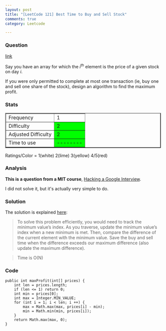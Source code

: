 ```yaml
---
layout: post
title: "[LeetCode 121] Best Time to Buy and Sell Stock"
comments: true
category: Leetcode

---
```



### Question 
[link](https://oj.leetcode.com/problems/best-time-to-buy-and-sell-stock/)

<div class="question-content">
            <p></p><p>Say you have an array for which the <i>i</i><sup>th</sup> element is the price of a given stock on day <i>i</i>.</p>

<p>If you were only permitted to complete at most one transaction (ie, buy one and sell one share of the stock), design an algorithm to find the maximum profit.</p><p></p>
          </div>

### Stats
<table border="2">
	<tr>
		<td>Frequency</td>
		<td bgcolor="white">1</td>
	</tr>
	<tr>
		<td>Difficulty</td>
		<td bgcolor="lime">2</td>
	</tr>
	<tr>
		<td>Adjusted Difficulty</td>
		<td bgcolor="lime">2</td>
	</tr>
	<tr>
		<td>Time to use</td>
		<td bgcolor="lime">--------</td>
	</tr>
</table>

Ratings/Color = 1(white) 2(lime) 3(yellow) 4/5(red)

### Analysis

__This is a question from a MIT course__, [Hacking a Google Interview](http://courses.csail.mit.edu/iap/interview/materials.php). 

I did not solve it, but it's actually very simple to do. 

### Solution

The solution is explained [here](http://leetcode.com/2010/11/best-time-to-buy-and-sell-stock.html): 

> To solve this problem efficiently, you would need to track the minimum value’s index. As you traverse, update the minimum value’s index when a new minimum is met. Then, compare the difference of the current element with the minimum value. Save the buy and sell time when the difference exceeds our maximum difference (also update the maximum difference).

> Time is O(N)

### Code

    public int maxProfit(int[] prices) {
		int len = prices.length;
		if (len <= 1) return 0;
		int min = prices[0];
		int max = Integer.MIN_VALUE;
		for (int i = 1; i < len; i ++) {
			max = Math.max(max, prices[i] - min);
			min = Math.min(min, prices[i]);
		}
		return Math.max(max, 0);
    }
